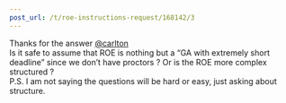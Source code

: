 ```yaml
---
post_url: /t/roe-instructions-request/168142/3
---
```

Thanks for the answer [@carlton](/u/carlton)  
Is it safe to assume that ROE is nothing but a “GA with extremely short deadline” since we don’t have proctors ? Or is the ROE more complex structured ?  
P.S. I am not saying the questions will be hard or easy, just asking about structure.